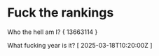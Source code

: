 # Fuck the rankings

Who the hell am I?
{ 13663114 }

What fucking year is it?
[ 2025-03-18T10:20:00Z ]
